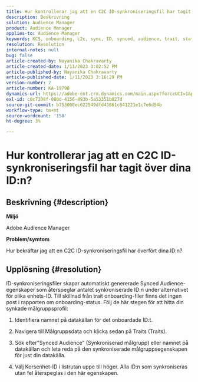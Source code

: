 ```yaml
---
title: Hur kontrollerar jag att en C2C ID-synkroniseringsfil har tagit över dina ID:n?
description: Beskrivning
solution: Audience Manager
product: Audience Manager
applies-to: Audience Manager
keywords: KCS, onboarding, c2c, sync, ID, synced, audience, trait, status, report
resolution: Resolution
internal-notes: null
bug: false
article-created-by: Nayanika Chakravarty
article-created-date: 1/11/2023 3:02:52 PM
article-published-by: Nayanika Chakravarty
article-published-date: 1/11/2023 3:16:29 PM
version-number: 2
article-number: KA-19798
dynamics-url: https://adobe-ent.crm.dynamics.com/main.aspx?forceUCI=1&pagetype=entityrecord&etn=knowledgearticle&id=8e25c401-c191-ed11-aad1-6045bd006e5a
exl-id: c0c7208f-080d-4156-893b-5a53351b027d
source-git-commit: b753008ec622549dfd43861c641221e1c7e6d54b
workflow-type: tm+mt
source-wordcount: '158'
ht-degree: 3%

---
```


# Hur kontrollerar jag att en C2C ID-synkroniseringsfil har tagit över dina ID:n?

## Beskrivning {#description}


<b>Miljö</b>

Adobe Audience Manager

<b>Problem/symtom</b>

Hur bekräftar jag att en C2C ID-synkroniseringsfil har överfört dina ID:n?




## Upplösning {#resolution}


ID-synkroniseringsfiler skapar automatiskt genererade Synced Audience-egenskaper som återspeglar antalet synkroniserade ID:n under alternativet för olika enhets-ID. Till skillnad från trait onboarding-filer finns det ingen post i rapporten om onboarding-status. Följ de här stegen för att hitta din synkade målgruppsprofil:

1) Identifiera namnet på datakällan för det onboardade ID:t.

2) Navigera till Målgruppsdata och klicka sedan på Traits (Traits).

3) Sök efter&quot;Synced Audience&quot; (Synkroniserad målgrupp) eller namnet på datakällan och leta reda på den synkroniserade målgruppsegenskapen för just din datakälla.

4) Välj Korsenhet-ID i listrutan uppe till höger. Alla ID:n som synkroniseras utan fel återspeglas i den här egenskapen.
